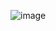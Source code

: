 ![image](https://github.com/kyungtae42/outsourcing/assets/118599931/a1b99705-c308-4d44-b1cf-a38ca1044eda)
